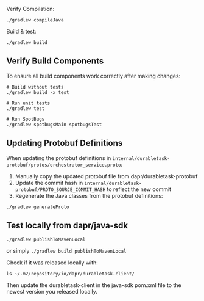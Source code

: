Verify Compilation:
```shell
./gradlew compileJava
```

Build & test:

```shell
./gradlew build
```

## Verify Build Components

To ensure all build components work correctly after making changes:

```shell
# Build without tests
./gradlew build -x test

# Run unit tests
./gradlew test

# Run SpotBugs
./gradlew spotbugsMain spotbugsTest
```

## Updating Protobuf Definitions

When updating the protobuf definitions in `internal/durabletask-protobuf/protos/orchestrator_service.proto`:

1. Manually copy the updated protobuf file from dapr/durabletask-protobuf
2. Update the commit hash in `internal/durabletask-protobuf/PROTO_SOURCE_COMMIT_HASH` to reflect the new commit
3. Regenerate the Java classes from the protobuf definitions:

```shell
./gradlew generateProto
```

## Test locally from dapr/java-sdk

```shell
./gradlew publishToMavenLocal
```

or simply `./gradlew build publishToMavenLocal`

Check if it was released locally with:
```shell
ls ~/.m2/repository/io/dapr/durabletask-client/ 
```

Then update the durabletask-client in the java-sdk pom.xml file to the newest version you released locally.